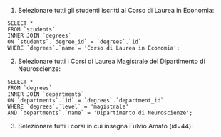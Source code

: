 1.  Selezionare tutti gli studenti iscritti al Corso di Laurea in Economia:

```
SELECT *
FROM `students`
INNER JOIN `degrees`
ON `students`.`degree_id` = `degrees`.`id`
WHERE `degrees`.`name`= 'Corso di Laurea in Economia';
```

2. Selezionare tutti i Corsi di Laurea Magistrale del Dipartimento di
   Neuroscienze:

```
SELECT *
FROM `degrees`
INNER JOIN `departments`
ON `departments`.`id` = `degrees`.`department_id`
WHERE `degrees`.`level` = 'magistrale'
AND `departments`.`name` = 'Dipartimento di Neuroscienze';
```

3. Selezionare tutti i corsi in cui insegna Fulvio Amato (id=44):

```

```
